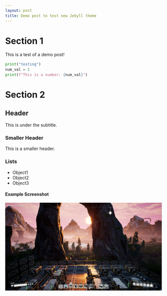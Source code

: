 ```yaml
---
layout: post
title: Demo post to test new Jekyll theme
---
```

# Section 1
This is a test of a demo post!

```python
print("testing")
num_val = 1
print(f"This is a number: {num_val}")
```

# Section 2
## Header
This is under the subtitle.

### Smaller Header
This is a smaller header.

### Lists
* Object1
* Object2
* Object3

#### Example Screenshot
![A Pretty Example](../assets/posts/2019-04/example_screenshot.jpg)